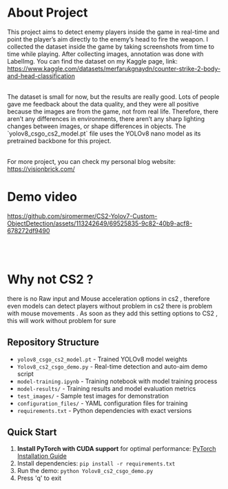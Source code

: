  

# About Project
This project aims to detect enemy players inside the game in real-time and point the player’s aim directly to the enemy’s head to fire the weapon.
I collected the dataset inside the game by taking screenshots from time to time while playing.
After collecting images, annotation was done with LabelImg.
You can find the dataset on my Kaggle page, link: https://www.kaggle.com/datasets/merfarukgnaydn/counter-strike-2-body-and-head-classification

<br>
The dataset is small for now, but the results are really good. Lots of people gave me feedback about the data quality, and they were all positive because the images are from the game, not from real life. Therefore, there aren’t any differences in environments, there aren’t any sharp lighting changes between images, or shape differences in objects.
The `yolov8_csgo_cs2_model.pt` file uses the YOLOv8 nano model as its pretrained backbone for this project.
<br>

<br>

For more project, you can check my personal blog website: https://visionbrick.com/




# Demo video


 


https://github.com/siromermer/CS2-Yolov7-Custom-ObjectDetection/assets/113242649/69525835-9c82-40b9-acf8-678272df9490


<br> <br>

# Why not CS2 ?
there is no  Raw input and  Mouse acceleration options in cs2 , therefore even models can detect players without problem in cs2 there is problem with mouse movements . As soon as they add this setting options to CS2 , this will work without problem for sure

## Repository Structure
- `yolov8_csgo_cs2_model.pt` - Trained YOLOv8 model weights
- `Yolov8_cs2_csgo_demo.py` - Real-time detection and auto-aim demo script
- `model-training.ipynb` - Training notebook with model training process
- `model-results/` - Training results and model evaluation metrics
- `test_images/` - Sample test images for demonstration
- `configuration_files/` - YAML configuration files for training
- `requirements.txt` - Python dependencies with exact versions

## Quick Start
1. **Install PyTorch with CUDA support** for optimal performance: [PyTorch Installation Guide](https://pytorch.org/get-started/locally/)
2. Install dependencies: `pip install -r requirements.txt`
3. Run the demo: `python Yolov8_cs2_csgo_demo.py`
4. Press 'q' to exit








